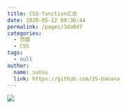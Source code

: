 ```yaml
---
title: CSS-function汇总
date: 2020-05-12 09:36:44
permalink: /pages/3da0d7
categories: 
  - 页面
  - CSS
tags: 
  - null
author: 
  name: sunss
  link: https://github.com/JS-banana
---
```

![](https://cdn.jsdelivr.net/gh/sunss/image_store/blog/20200512161232.jpg)